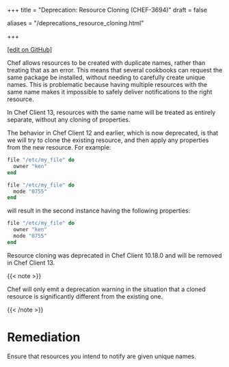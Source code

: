 +++
title = "Deprecation: Resource Cloning (CHEF-3694)"
draft = false

aliases = "/deprecations_resource_cloning.html"


  
    
    
    
    
+++    

[\[edit on
GitHub\]](https://github.com/chef/chef-web-docs/blob/master/chef_master/source/deprecations_resource_cloning.rst)

<meta name="robots" content="noindex">

Chef allows resources to be created with duplicate names, rather than
treating that as an error. This means that several cookbooks can request
the same package be installed, without needing to carefully create
unique names. This is problematic because having multiple resources with
the same name makes it impossible to safely deliver notifications to the
right resource.

In Chef Client 13, resources with the same name will be treated as
entirely separate, without any cloning of properties.

The behavior in Chef Client 12 and earlier, which is now deprecated, is
that we will try to clone the existing resource, and then apply any
properties from the new resource. For example:

``` ruby
file "/etc/my_file" do
  owner "ken"
end

file "/etc/my_file" do
  mode "0755"
end
```

will result in the second instance having the following properties:

``` ruby
file "/etc/my_file" do
  owner "ken"
  mode "0755"
end
```

Resource cloning was deprecated in Chef Client 10.18.0 and will be
removed in Chef Client 13.

{{< note >}}

Chef will only emit a deprecation warning in the situation that a cloned
resource is significantly different from the existing one.

{{< /note >}}

Remediation
===========

Ensure that resources you intend to notify are given unique names.
